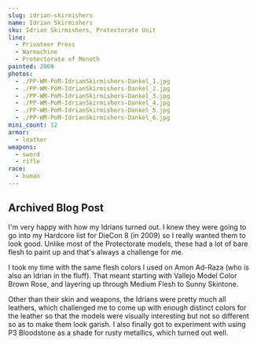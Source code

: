 ```yaml
---
slug: idrian-skirmishers
name: Idrian Skirmishers
sku: Idrian Skirmishers, Protectorate Unit
line:
  - Privateer Press
  - Warmachine
  - Protectorate of Menoth
painted: 2008
photos:
  - ./PP-WM-PoM-IdrianSkirmishers-Dankel_1.jpg
  - ./PP-WM-PoM-IdrianSkirmishers-Dankel_2.jpg
  - ./PP-WM-PoM-IdrianSkirmishers-Dankel_3.jpg
  - ./PP-WM-PoM-IdrianSkirmishers-Dankel_4.jpg
  - ./PP-WM-PoM-IdrianSkirmishers-Dankel_5.jpg
  - ./PP-WM-PoM-IdrianSkirmishers-Dankel_6.jpg
mini_count: 12
armor:
  - leather
weapons:
  - sword
  - rifle
race:
  - human
---
```


## Archived Blog Post

I'm very happy with how my Idrians turned out. I knew they were going to go into my Hardcore list for DieCon 8 (in 2009) so I really wanted them to look good. Unlike most of the Protectorate models, these had a lot of bare flesh to paint up and that's always a challenge for me.

I took my time with the same flesh colors I used on Amon Ad-Raza (who is also an Idrian in the fluff). That meant starting with Vallejo Model Color Brown Rose, and layering up through Medium Flesh to Sunny Skintone.

Other than their skin and weapons, the Idrians were pretty much all leathers, which challenged me to come up with enough distinct colors for the leather so that the models were visually interesting but not so different so as to make them look garish. I also finally got to experiment with using P3 Bloodstone as a shade for rusty metallics, which turned out well.
